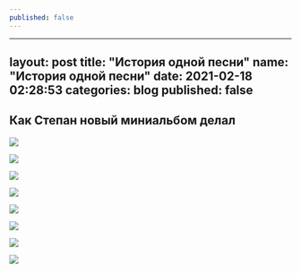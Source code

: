 ```yaml
---
published: false
---
```

---
layout: post
title:  "История одной песни"
name:  "История одной песни"
date:   2021-02-18 02:28:53
categories: blog
published: false
---

## Как Степан новый миниальбом делал

![]({{site.baseurl}}//img/for-posts/oss/1-01.jpg)

![]({{site.baseurl}}//img/for-posts/oss/1-02.jpg)

![]({{site.baseurl}}//img/for-posts/oss/1-03.jpg)

![]({{site.baseurl}}//img/for-posts/oss/1-04.jpg)

![]({{site.baseurl}}//img/for-posts/oss/1-05.jpg)

![]({{site.baseurl}}//img/for-posts/oss/1-06.jpg)

![]({{site.baseurl}}//img/for-posts/oss/1-07.jpg)

![]({{site.baseurl}}//img/for-posts/oss/1-08.jpg)